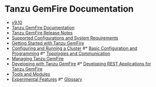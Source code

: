 # Tanzu GemFire Documentation

*   [v9.10](./about_gemfire.html)
*   [Tanzu GemFire Documentation](./about_gemfire.html)
*   [Tanzu GemFire Release Notes](./release_notes.html)
*   [Supported Configurations and System Requirements](./supported_configs/supported_configs_and_system_reqs.html)
*   [Getting Started with Tanzu GemFire](./getting_started/book_intro.html)
*   [Configuring and Running a Cluster](geode-support/configuring/chapter_overview.html)
#*   [Basic Configuration and Programming](./basic_config/book_intro.html)
#*   [Topologies and Communication](./topologies_and_comm/book_intro.html)
*   [Managing Tanzu GemFire](./managing/book_intro.html)
*   [Developing with Tanzu GemFire](./developing/book_intro.html)
#*   [Developing REST Applications for Tanzu GemFire](./rest_apps/book_intro.html)
*   [Tools and Modules](./tools_modules/book_intro.html)
*   [Experimental Features](./experimental/intro.html)
#*   [Glossary](./reference/topics/glossary.html)
